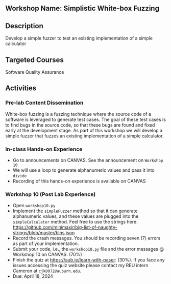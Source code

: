 ## Workshop Name: Simplistic White-box Fuzzing 

## Description 

Develop a simple fuzzer to test an existing implementation of a simple calculator 

## Targeted Courses 

Software Quality Assurance 

## Activities 

### Pre-lab Content Dissemination 

White-box fuzzing is a fuzzing technique where the source code of a software is leveraged 
to generate test cases. The goal of these test cases is to find bugs in the source code, so that these bugs 
are found and fixed early at the development stage. As part of this workshop we will develop a simple fuzzer 
that fuzzes an existing implementation of a simple calculator.   

### In-class Hands-on Experience 

- Go to announcements on CANVAS. See the announcement on `Workshop 10`
- We will use a loop to generate alphanumeric values and pass it into `divide` 
- Recording of this hands-on experience is available on CANVAS 

### Workshop 10 (Post Lab Experience) 
- Open `workshop10.py` 
- Implement the `simpleFuzzer` method so that it can generate alphanumeric values, and these values are plugged into the `simpleCalculator` method. Feel free to use the strings here: https://github.com/minimaxir/big-list-of-naughty-strings/blob/master/blns.json
- Record the crash messages. You should be recording seven (7) errors as part of your implementation. 
- Submit your code, i.e., the `workshop10.py` file and the error messages @ Workshop 10 on CANVAS. (70%)
- Finish the quiz at https://aub.ie/learn-with-paser:  (30%). If you face any issues accessing the quiz website please contact my REU intern Cameron at `cjk0072@auburn.edu`. 
- Due: April 18, 2024